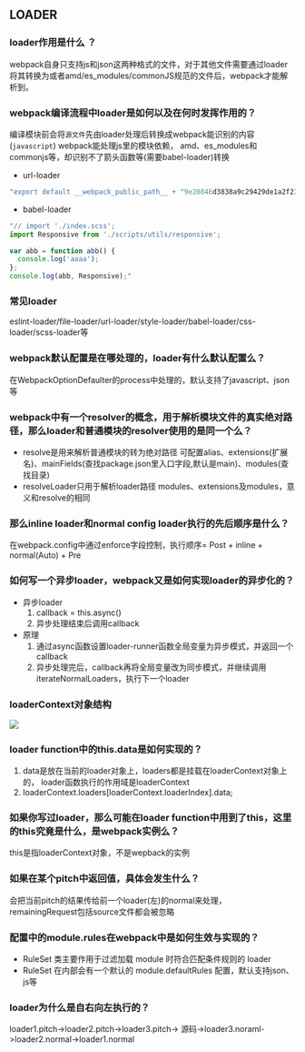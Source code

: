 ## LOADER
### loader作用是什么 ？
webpack自身只支持js和json这两种格式的文件，对于其他文件需要通过loader将其转换为或者amd/es_modules/commonJS规范的文件后，webpack才能解析到。

### webpack编译流程中loader是如何以及在何时发挥作用的？
编译模块前会将`源文件`先由loader处理后转换成webpack能识别的内容(`javascript`)
webpack能处理js里的模块依赖， amd、es_modules和commonjs等，却识别不了箭头函数等(需要babel-loader)转换
* url-loader
```js
"export default __webpack_public_path__ + "9e20846d3838a9c29429de1a2f2175fc.png";"
```
* babel-loader
```js
"// import './index.scss';
import Responsive from './scripts/utils/responsive';

var abb = function abb() {
  console.log('aaaa');
};
console.log(abb, Responsive);"
```

### 常见loader
eslint-loader/file-loader/url-loader/style-loader/babel-loader/css-loader/scss-loader等

### webpack默认配置是在哪处理的，loader有什么默认配置么？
在WebpackOptionDefaulter的process中处理的，默认支持了javascript、json等

### webpack中有一个resolver的概念，用于解析模块文件的真实绝对路径，那么loader和普通模块的resolver使用的是同一个么？
* resolve是用来解析普通模块的转为绝对路径
可配置alias、extensions(扩展名)、mainFields(查找package.json里入口字段,默认是main)、modules(查找目录)
* resolveLoader只用于解析loader路径
modules、extensions及modules，意义和resolve的相同

### 那么inline loader和normal config loader执行的先后顺序是什么？
在webpack.config中通过enforce字段控制，执行顺序= Post + inline + normal(Auto) + Pre

### 如何写一个异步loader，webpack又是如何实现loader的异步化的？
* 异步loader
  1. callback = this.async()
  2. 异步处理结束后调用callback
* 原理
  1. 通过async函数设置loader-runner函数全局变量为异步模式，并返回一个callback
  2. 异步处理完后，callback再将全局变量改为同步模式，并继续调用iterateNormalLoaders，执行下一个loader

### loaderContext对象结构
![](https://s1.ax1x.com/2020/06/01/t8V1aQ.png)
### loader function中的this.data是如何实现的？
1. data是放在当前的loader对象上，loaders都是挂载在loaderContext对象上的， loader函数执行的作用域是loaderContext
2. loaderContext.loaders[loaderContext.loaderIndex].data;

### 如果你写过loader，那么可能在loader function中用到了this，这里的this究竟是什么，是webpack实例么？
this是指loaderContext对象，不是wepback的实例

### 如果在某个pitch中返回值，具体会发生什么？
会把当前pitch的结果传给前一个loader(左)的normal来处理， remainingRequest包括source文件都会被忽略

### 配置中的module.rules在webpack中是如何生效与实现的？
* RuleSet 类主要作用于过滤加载 module 时符合匹配条件规则的 loader
* RuleSet 在内部会有一个默认的 module.defaultRules 配置，默认支持json、js等

### loader为什么是自右向左执行的？
loader1.pitch->loader2.pitch->loader3.pitch->
源码->loader3.noraml->loader2.normal->loader1.normal


